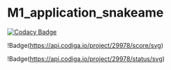 # M1_application_snakeame

[![Codacy Badge](https://api.codacy.com/project/badge/Grade/18d6b6f24a614d3ea7aa11faa8842185)](https://app.codacy.com/gh/Bhuvaneshk226/M1_application_snakegame?utm_source=github.com&utm_medium=referral&utm_content=Bhuvaneshk226/M1_application_snakegame&utm_campaign=Badge_Grade_Settings)

!Badge(https://api.codiga.io/project/29978/score/svg)

!Badge(https://api.codiga.io/project/29978/status/svg)
